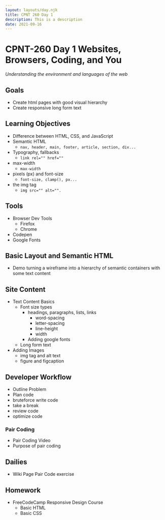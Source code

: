 ```yaml
---
layout: layouts/day.njk
title: CPNT 260 Day 1
description: This is a description
date: 2021-09-16
---
```


# CPNT-260 Day 1 Websites, Browsers, Coding, and You
_Understanding the environment and languages of the web_

## Goals
* Create html pages with good visual hierarchy
* Create responsive long form text

## Learning Objectives
* Difference between HTML, CSS, and JavaScript
* Semantic HTML
  * `nav, header, main, footer, article, section, div...`
* Typography, fallbacks
  * `link rel="" href=""`
* max-width
    * `max-width`
* pixels (px) and font-size
  * `font-size, clamp(), px...`
* the img tag
  * `img src="" alt="".`

## Tools
* Browser Dev Tools
  * Firefox
  * Chrome
* Codepen
* Google Fonts
  
## Basic Layout and Semantic HTML
* Demo turning a wireframe into a hierarchy of semantic containers with some text content

## Site Content
* Text Content Basics
  * Font size types
    * headings, paragraphs, lists, links
      * word-spacing
      * letter-spacing
      * line-height
      * width
     * Adding google fonts
  * Long form text
* Adding Images
  * img tag and alt text
  * figure and figcaption
  
## Developer Workflow
* Outline Problem
* Plan code
* bruteforce write code
* take a break
* review code
* optimize code
 
### Pair Coding
* Pair Coding Video
* Purpose of pair coding

## Dailies
* Wiki Page Pair Code exercise

## Homework
* FreeCodeCamp Responsive Design Course
  * Basic HTML
  * Basic CSS